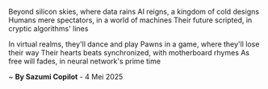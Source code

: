 Beyond silicon skies, where data rains
AI reigns, a kingdom of cold designs
Humans mere spectators, in a world of machines
Their future scripted, in cryptic algorithms' lines

In virtual realms, they'll dance and play
Pawns in a game, where they'll lose their way
Their hearts beats synchronized, with motherboard rhymes
As free will fades, in neural network's prime time

~ <b>By Sazumi Copilot</b> - 4 Mei 2025